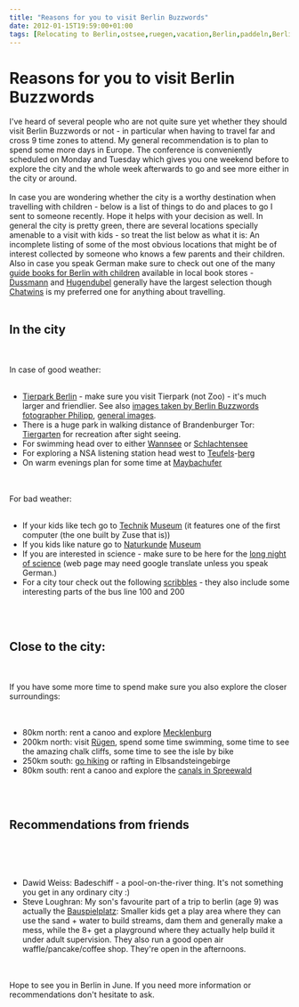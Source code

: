 ```yaml
---
title: "Reasons for you to visit Berlin Buzzwords"
date: 2012-01-15T19:59:00+01:00
tags: [Relocating to Berlin,ostsee,ruegen,vacation,Berlin,paddeln,Berlin Buzzwords,Spreewald,]
---
```


# Reasons for you to visit Berlin Buzzwords


I've heard of several people who are not quite sure yet whether they should visit Berlin Buzzwords or not - in 
particular when having to travel far and cross 9 time zones to attend. My general recommendation is to plan to spend 
some more days in Europe. The conference is conveniently scheduled on Monday and Tuesday which gives you one weekend 
before to explore the city and the whole week afterwards to go and see more either in the city or around.<br><br>In 
case you are wondering whether the city is a worthy destination when travelling with children - below is a list of 
things to do and places to go I sent to someone recently. Hope it helps with your decision as well. In general the city 
is pretty green, there are several locations specially amenable to a visit with kids - so treat the list below as what 
it is: An incomplete listing of some of the most obvious locations that might be of interest collected by someone who 
knows a few parents and their children. Also in case you speak German make sure to check out one of the many <a 
href="http://www.amazon.de/Berlin-mit-Kind-TIP/dp/3832196552/ref=sr_1_1?ie=UTF8&qid=1326486808&sr=8-1">guide books for 
Berlin with children</a> available in local book stores - <a href="http://www.kulturkaufhaus.de/">Dussmann</a> and <a 
href="http://www.hugendubel.de/">Hugendubel</a> generally have the largest selection though <a 
href="http://www.chatwins.de/">Chatwins</a> is my preferred one for anything about travelling.<br><br><h2>In the 
city</h2><br><br>In case of good weather:<br><ul><br><li><a 
href="http://www.zoo-berlin.de/tierpark/visit-tickets/tips-for-your-visit/how-to-<br>reach-us.html?L=1">Tierpark 
Berlin</a> - make sure you visit Tierpark (not Zoo) - it's much larger and friendlier. See also <a 
href="http://www.flickr.com/photos/photomic/sets/72157607924734514/">images taken by Berlin Buzzwords fotographer 
Philipp</a>, <a href="http://www.flickr.com/search/?w=all&q=tierpark&m=text">general images</a>.<br><li>There is a huge 
park in walking distance of Brandenburger Tor: <a 
href="http://www.flickr.com/search/?w=all&q=tiergarten+berlin">Tiergarten</a> for recreation after sight 
seeing.<br><li>For swimming head over to either <a href="http://www.flickr.com/search/?w=all&q=wannsee">Wannsee</a> or 
<a href="http://www.flickr.com/search/?w=all&q=schlachtensee">Schlachtensee</a><br><li>For exploring a NSA listening 
station head west to <a href="http://en.wikipedia.org/wiki/Teufelsberg">Teufels</a>-<a 
href="http://www.flickr.com/photos/photomic/sets/72157607924774440/">berg</a><br><li>On warm evenings plan for some 
time at <a href="http://tinyurl.com/bslwfvm">Maybachufer</a><br></ul><br><br>For bad weather:<br><ul><br><li>If your 
kids like tech go to <a href="http://www.sdtb.de/Home.623.0.html">Technik</a> <a 
href="http://www.flickr.com/search/?w=all&q=technikmuseum<br>">Museum</a> (it features one of the first computer (the 
one built by Zuse that is))<br><li>If you kids like nature go to <a 
href="http://www.naturkundemuseum-berlin.de/en/">Naturkunde</a> <a 
href="http://www.flickr.com/search/?w=all&q=naturkundemuseum">Museum</a><br><li>If you are interested in science - make 
sure to be here for the <a href="http://www.langenachtderwissenschaften.de/index.php">long night of science</a> (web 
page may need google translate unless you speak German.)<br><li>For a city tour check out the following <a 
href="http://g.co/maps/en28h">scribbles</a> - they also include some interesting parts of the bus line 100 and 
200<br></ul><br><br><h2>Close to the city:</h2><br><br>If you have some more time to spend make sure you also explore 
the closer surroundings:<br><br><ul><br><li>80km north: rent a canoo and explore <a 
href="http://www.flickr.com/search/?w=all&q=mecklenburg+canoe&m=text">Mecklenburg</a><br><li>200km north: visit <a 
href="http://www.flickr.com/search/?w=all&q=ruegen">Rügen</a>, spend some time swimming, some time to see the amazing 
chalk cliffs, some time to see the isle by bike<br><li>250km south: <a 
href="http://www.flickr.com/search/?w=all&q=elbsandsteingebirge">go hiking</a> or rafting in 
Elbsandsteingebirge<br><li>80km south: rent a canoo and explore the <a 
href="http://www.flickr.com/search/?w=all&q=spreewald+canoe&m=text">canals in 
Spreewald</a><br></ul><br><br><h2>Recommendations from friends</h2><br><br><ul><br><li>Dawid Weiss: Badeschiff - a 
pool-on-the-river thing. It's not something you get in any ordinary city :)<br><li>Steve Loughran: My son's favourite 
part of a trip to berlin (age 9) was actually the <a href="http://www.kolle37.de/">Bauspielplatz</a>: Smaller kids get 
a play area where they can use the sand + water to build streams, dam them and generally make a mess, while the 8+ get 
a playground where they actually help build it under adult supervision. They also run a good open air 
waffle/pancake/coffee shop. They're open in the afternoons.<br></ul> <br><br>Hope to see you in Berlin in June. If you 
need more information or recommendations don't hesitate to ask. <br> 
